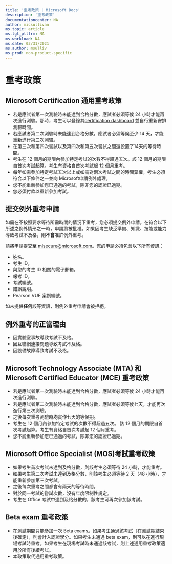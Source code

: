 ```yaml
---
title: '重考政策 | Microsoft Docs'
description: '重考政策' 
documentationcenter: NA 
author: micsullivan
ms.topic: article
ms.tgt_pltfrm: NA
ms.workload: NA
ms.date: 03/31/2021
ms.author: msulliv
ms.prod: non-product-specific
---
```

# 重考政策

## Microsoft Certification 通用重考政策

- 若是應試者第一次測驗時未能達到合格分數，應試者必須等候 24 小時才能再次進行測驗。那時，考生可以登錄其[certification dashboard](https://aka.ms/certdashboard) 並自行重新安排測驗時間。
- 若應試者第二次測驗時未能達到合格分數，應試者必須等候至少 14 天，才能重新進行第三次測驗。
- 在第三次和第四次嘗試以及第四次和第五次嘗試之間還設置了14天的等待時間。
- 考生在 12 個月的期限內參加特定考試的次數不得超過五次。該 12 個月的期限自首次考試起算。考生有資格自首次考試起 12 個月重考。
- 每年如需參加特定考試五次以上或如需對兩次考試之間的時間棄權，考生必須符合以下條件之一並向 Microsoft申請例外處理。
- 您不能重新參加您已通過的考試，除非您的認證已過期。
- 您必須付款以重新參加考試。

## 提交例外重考申請

如需在不按照要求等待所需時間的情況下重考，您必須提交例外申請。在符合以下所述之例外情形之一時，申請將被批准。如果因考生缺乏準備、知識、技能或能力導致考試不及格，則**不會**准許例外重考。

請將申請提交至 [mlsecure@microsoft.com](mailto:mlsecure@microsoft.com)。您的申請必須包含以下所有資訊：

- 姓名。
- 考生 ID。
- 與您的考生 ID 相關的電子郵箱。
- 報考 ID。
- 考試編號。
- 錯誤說明。
- Pearson VUE 案例編號。

如未提供**任何**該等資訊，則例外重考申請會被拒絕。

## 例外重考的正當理由

- 因實驗室事故導致考試不及格。
- 因互聯網連接問題導致考試不及格。
- 因設備故障導致考試不及格。

## Microsoft Technology Associate (MTA) 和 Microsoft Certified Educator (MCE) 重考政策

- 若是應試者第一次測驗時未能達到合格分數，應試者必須等候 24 小時才能再次進行測驗。
- 若是應試者第二次測驗時未能達到合格分數，應試者必須等候七天，才能再次進行第三次測驗。
- 之後每次重考測驗時均實作七天的等候期。
- 考生在 12 個月內參加特定考試的次數不得超過五次。 該 12 個月的期限自首次考試起算。考生有資格自首次考試起 12 個月重考。
- 您不能重新參加您已通過的考試，除非您的認證已過期。

## Microsoft Office Specialist (MOS)考試重考政策

- 如果考生首次考試未達到及格分數，則該考生必須等待 24 小時，才能重考。
- 如果考生第二次考試未達到及格分數，則該考生必須等待 2 天（48 小時），才能重新參加第三次考試。
- 之後每次重考之間都會有兩天的等待時間。
- 對於同一考試的嘗試次數，沒有年度限制性規定。 
- 考生在 Office 考試中達到及格分數的，該考生可再次參加該考試。

## Beta exam 重考政策

- 在測試期間只能參加一次 Beta exams。如果考生通過該考試（在測試期結束後確定），則會計入認證學分。如果考生未通過 beta exam，則可以在進行現場考試時重考。如果考生在現場考試時未通過該考試，則上述通用重考政策適用於所有後續考試。
- 本政策取代通用重考政策。